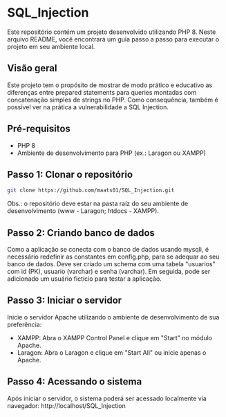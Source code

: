 # SQL_Injection

Este repositório contém um projeto desenvolvido utilizando PHP 8. Neste arquivo README, você encontrará um guia passo a passo para executar o projeto em seu ambiente local.

## Visão geral
Este projeto tem o propósito de mostrar de modo prático e educativo as diferenças entre prepared statements para queries montadas com concatenação simples de strings no PHP. Como consequência, também é possível ver na prática a vulnerabilidade a SQL Injection.

## Pré-requisitos

- PHP 8
- Ambiente de desenvolvimento para PHP (ex.: Laragon ou XAMPP)

## Passo 1: Clonar o repositório

```bash
git clone https://github.com/maats01/SQL_Injection.git
```
Obs.: o repositório deve estar na pasta raíz do seu ambiente de desenvolvimento (www - Laragon; htdocs - XAMPP).

## Passo 2: Criando banco de dados

Como a aplicação se conecta com o banco de dados usando mysqli, é necessário redefinir as constantes em config.php, para se adequar ao seu banco de dados. Deve ser criado um schema com uma tabela "usuarios" com id (PK), usuario (varchar) e senha (varchar). Em seguida, pode ser adicionado um usuário fictício para testar a aplicação.

## Passo 3: Iniciar o servidor

Inicie o servidor Apache utilizando o ambiente de desenvolvimento de sua preferência:

- XAMPP: Abra o XAMPP Control Panel e clique em "Start" no módulo Apache.
- Laragon: Abra o Laragon e clique em "Start All" ou inicie apenas o Apache.

## Passo 4: Acessando o sistema

Após iniciar o servidor, o sistema poderá ser acessado localmente via navegador: http://localhost/SQL_Injection

